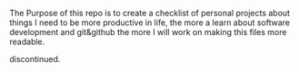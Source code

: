 The Purpose of this repo is to create a checklist of personal projects about things I need to be more productive in life, the more a learn about software development and git&github the more I will work on making this files more readable.

discontinued.
